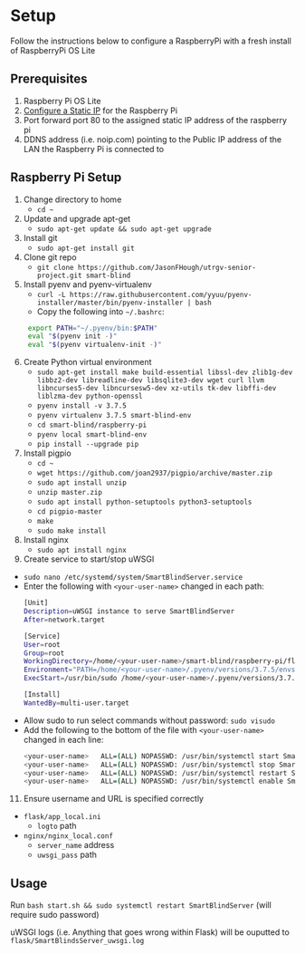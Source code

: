 # Setup
Follow the instructions below to configure a RaspberryPi with a fresh install of RaspberryPi OS Lite

## Prerequisites

1. Raspberry Pi OS Lite
2. [Configure a Static IP](https://www.raspberrypi.org/documentation/configuration/tcpip/) for the Raspberry Pi
3. Port forward port 80 to the assigned static IP address of the raspberry pi
4. DDNS address (i.e. noip.com) pointing to the Public IP address of the LAN the Raspberry Pi is connected to

## Raspberry Pi Setup

1. Change directory to home
   - `cd ~`
2. Update and upgrade apt-get
   - `sudo apt-get update && sudo apt-get upgrade`
3. Install git
   - `sudo apt-get install git`
4. Clone git repo
   - `git clone https://github.com/JasonFHough/utrgv-senior-project.git smart-blind`
5. Install pyenv and pyenv-virtualenv
   - `curl -L https://raw.githubusercontent.com/yyuu/pyenv-installer/master/bin/pyenv-installer | bash`
   - Copy the following into `~/.bashrc`:
   ```bash
    export PATH="~/.pyenv/bin:$PATH"
    eval "$(pyenv init -)"
    eval "$(pyenv virtualenv-init -)"
   ```
6. Create Python virtual environment
   - `sudo apt-get install make build-essential libssl-dev zlib1g-dev libbz2-dev libreadline-dev libsqlite3-dev wget curl llvm libncurses5-dev libncursesw5-dev xz-utils tk-dev libffi-dev liblzma-dev python-openssl`
   - `pyenv install -v 3.7.5`
   - `pyenv virtualenv 3.7.5 smart-blind-env`
   - `cd smart-blind/raspberry-pi`
   - `pyenv local smart-blind-env`
   - `pip install --upgrade pip`
7. Install pigpio
   - `cd ~`
   - `wget https://github.com/joan2937/pigpio/archive/master.zip`
   - `sudo apt install unzip`
   - `unzip master.zip`
   - `sudo apt install python-setuptools python3-setuptools`
   - `cd pigpio-master`
   - `make`
   - `sudo make install`
8. Install nginx
   - `sudo apt install nginx`
9.  Create service to start/stop uWSGI
   - `sudo nano /etc/systemd/system/SmartBlindServer.service`
   - Enter the following with `<your-user-name>` changed in each path:
      ```bash
      [Unit]
      Description=uWSGI instance to serve SmartBlindServer
      After=network.target

      [Service]
      User=root
      Group=root
      WorkingDirectory=/home/<your-user-name>/smart-blind/raspberry-pi/flask
      Environment="PATH=/home/<your-user-name>/.pyenv/versions/3.7.5/envs/smart-blind-env/bin"
      ExecStart=/usr/bin/sudo /home/<your-user-name>/.pyenv/versions/3.7.5/envs/smart-blind-env/bin/uwsgi --ini app_local.ini

      [Install]
      WantedBy=multi-user.target
      ```
   - Allow sudo to run select commands without password: `sudo visudo`
   - Add the following to the bottom of the file with `<your-user-name>` changed in each line:
      ```bash
      <your-user-name>   ALL=(ALL) NOPASSWD: /usr/bin/systemctl start SmartBlindServer.service
      <your-user-name>   ALL=(ALL) NOPASSWD: /usr/bin/systemctl stop SmartBlindServer.service
      <your-user-name>   ALL=(ALL) NOPASSWD: /usr/bin/systemctl restart SmartBlindServer.service
      <your-user-name>   ALL=(ALL) NOPASSWD: /usr/bin/systemctl enable SmartBlindServer.service
      ```
11. Ensure username and URL is specified correctly
   -  `flask/app_local.ini`
      -  `logto` path
   -  `nginx/nginx_local.conf`
      -  `server_name` address
      -  `uwsgi_pass` path

## Usage

Run `bash start.sh && sudo systemctl restart SmartBlindServer` (will require sudo password)

uWSGI logs (i.e. Anything that goes wrong within Flask) will be ouputted to `flask/SmartBlindsServer_uwsgi.log`
